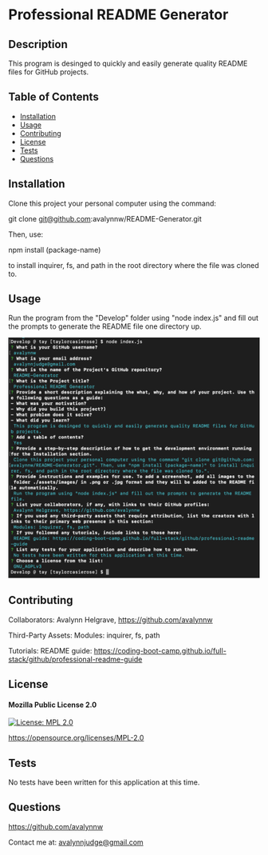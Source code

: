 # Professional README Generator

## Description

This program is desinged to quickly and easily generate quality README files for GitHub projects.

## Table of Contents

- [Installation](#installation)
- [Usage](#usage)
- [Contributing](#contributing)
- [License](#license)
- [Tests](#tests)
- [Questions](#questions)

## Installation

Clone this project your personal computer using the command: 

git clone git@github.com:avalynnw/README-Generator.git 

Then, use: 

npm install (package-name)

 to install inquirer, fs, and path in the root directory where the file was cloned to.

## Usage

Run the program from the "Develop" folder using "node index.js" and fill out the prompts to generate the README file one directory up.

![s s_s.png](./develop/assets/images/s%20s_s.png)

## Contributing

Collaborators: Avalynn Helgrave, https://github.com/avalynnw

Third-Party Assets: Modules: inquirer, fs, path

Tutorials: README guide: https://coding-boot-camp.github.io/full-stack/github/professional-readme-guide

## License

#### Mozilla Public License 2.0

[![License: MPL 2.0](https://img.shields.io/badge/License-MPL_2.0-brightgreen.svg)](https://opensource.org/licenses/MPL-2.0)

https://opensource.org/licenses/MPL-2.0

## Tests

No tests have been written for this application at this time.

## Questions

https://github.com/avalynnw

 Contact me at: avalynnjudge@gmail.com